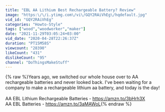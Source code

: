 ```yaml
---
title: "EBL AA Lithium Best Rechargeable Battery? Review"
image: "https:\/\/i.ytimg.com\/vi\/GQY2RAiVhEg\/hqdefault.jpg"
vid_id: "GQY2RAiVhEg"
categories: "Howto-Style"
tags: ["wood","woodworker","maker"]
date: "2021-11-29T03:05:24+03:00"
vid_date: "2020-04-28T22:26:37Z"
duration: "PT15M58S"
viewcount: "28390"
likeCount: "431"
dislikeCount: "95"
channel: "DoThingsMakeStuff"
---
```

{% raw %}Years ago, we switched our whole house over to AA rechargeable batteries and never looked back. I've been waiting for a company to make a rechargeable lithium aa battery, and today is the day!<br /><br />AA EBL Lithium Rechargeable Batteries - <a rel="nofollow" target="blank" href="https://amzn.to/3bHrh3X">https://amzn.to/3bHrh3X</a><br />AA EBL Batteries - <a rel="nofollow" target="blank" href="https://amzn.to/3aMAWoL">https://amzn.to/3aMAWoL</a>{% endraw %}

